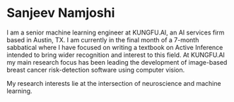 # Sanjeev Namjoshi

I am a senior machine learning engineer at KUNGFU.AI, an AI services firm based in Austin, TX. I am currently in the final month of a 7-month sabbatical where I have focused on writing a textbook on Active Inference intended to bring wider recognition and interest to this field. At KUNGFU.AI my main research focus has been leading the development of image-based breast cancer risk-detection software using computer vision.

My research interests lie at the intersection of neuroscience and machine learning.
